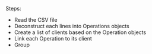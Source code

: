 Steps: 
 - Read the CSV file
 - Deconstruct each lines into Operations objects
 - Create a list of clients based on the Operation objects
 - Link each Operation to its client
 - Group
